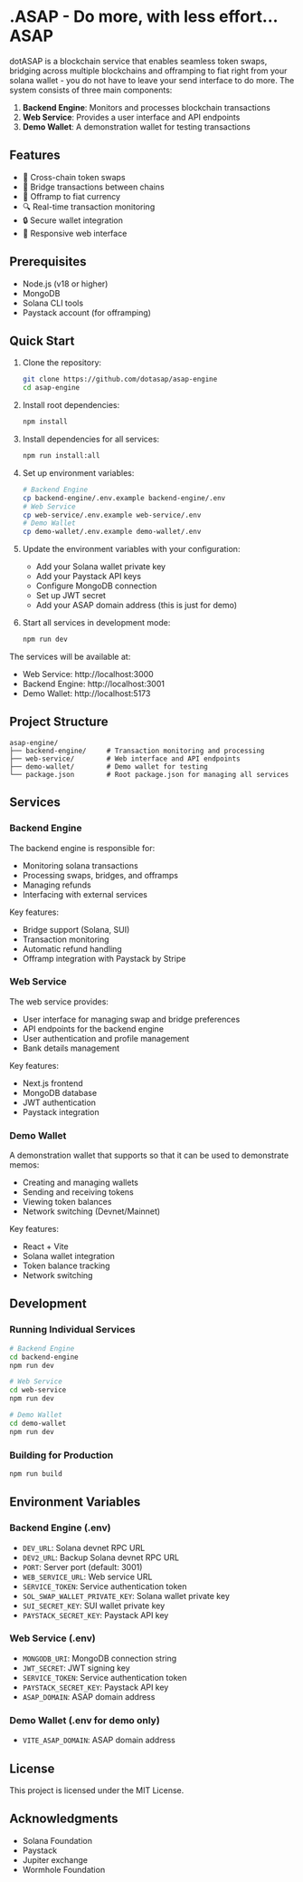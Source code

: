 # .ASAP - Do more, with less effort... ASAP

dotASAP is a blockchain service that enables seamless token swaps, bridging across multiple blockchains and offramping to fiat right from your solana wallet - you do not have to leave your send interface to do more. The system consists of three main components:

1. **Backend Engine**: Monitors and processes blockchain transactions
2. **Web Service**: Provides a user interface and API endpoints
3. **Demo Wallet**: A demonstration wallet for testing transactions

## Features

- 🔄 Cross-chain token swaps
- 🌉 Bridge transactions between chains
- 💱 Offramp to fiat currency
- 🔍 Real-time transaction monitoring
- 🔒 Secure wallet integration
- 📱 Responsive web interface

## Prerequisites

- Node.js (v18 or higher)
- MongoDB
- Solana CLI tools
- Paystack account (for offramping)

## Quick Start

1. Clone the repository:
   ```bash
   git clone https://github.com/dotasap/asap-engine
   cd asap-engine
   ```

2. Install root dependencies:
   ```bash
   npm install
   ```

3. Install dependencies for all services:
   ```bash
   npm run install:all
   ```

4. Set up environment variables:
   ```bash
   # Backend Engine
   cp backend-engine/.env.example backend-engine/.env
   # Web Service
   cp web-service/.env.example web-service/.env
   # Demo Wallet
   cp demo-wallet/.env.example demo-wallet/.env
   ```

5. Update the environment variables with your configuration:
   - Add your Solana wallet private key
   - Add your Paystack API keys
   - Configure MongoDB connection
   - Set up JWT secret
   - Add your ASAP domain address (this is just for demo)

6. Start all services in development mode:
   ```bash
   npm run dev
   ```

The services will be available at:
- Web Service: http://localhost:3000
- Backend Engine: http://localhost:3001
- Demo Wallet: http://localhost:5173

## Project Structure

```
asap-engine/
├── backend-engine/     # Transaction monitoring and processing
├── web-service/        # Web interface and API endpoints
├── demo-wallet/        # Demo wallet for testing
└── package.json        # Root package.json for managing all services
```

## Services

### Backend Engine

The backend engine is responsible for:
- Monitoring solana transactions
- Processing swaps, bridges, and offramps
- Managing refunds
- Interfacing with external services

Key features:
- Bridge support (Solana, SUI)
- Transaction monitoring
- Automatic refund handling
- Offramp integration with Paystack by Stripe

### Web Service

The web service provides:
- User interface for managing swap and bridge preferences
- API endpoints for the backend engine
- User authentication and profile management
- Bank details management

Key features:
- Next.js frontend
- MongoDB database
- JWT authentication
- Paystack integration


### Demo Wallet

A demonstration wallet that supports so that it can be used to demonstrate memos:
- Creating and managing wallets
- Sending and receiving tokens
- Viewing token balances
- Network switching (Devnet/Mainnet)

Key features:
- React + Vite
- Solana wallet integration
- Token balance tracking
- Network switching

## Development

### Running Individual Services

```bash
# Backend Engine
cd backend-engine
npm run dev

# Web Service
cd web-service
npm run dev

# Demo Wallet
cd demo-wallet
npm run dev
```

### Building for Production

```bash
npm run build
```

## Environment Variables

### Backend Engine (.env)
- `DEV_URL`: Solana devnet RPC URL
- `DEV2_URL`: Backup Solana devnet RPC URL
- `PORT`: Server port (default: 3001)
- `WEB_SERVICE_URL`: Web service URL
- `SERVICE_TOKEN`: Service authentication token
- `SOL_SWAP_WALLET_PRIVATE_KEY`: Solana wallet private key
- `SUI_SECRET_KEY`: SUI wallet private key
- `PAYSTACK_SECRET_KEY`: Paystack API key

### Web Service (.env)
- `MONGODB_URI`: MongoDB connection string
- `JWT_SECRET`: JWT signing key
- `SERVICE_TOKEN`: Service authentication token
- `PAYSTACK_SECRET_KEY`: Paystack API key
- `ASAP_DOMAIN`: ASAP domain address

### Demo Wallet (.env for demo only) 
- `VITE_ASAP_DOMAIN`: ASAP domain address

## License

This project is licensed under the MIT License.

## Acknowledgments

- Solana Foundation
- Paystack
- Jupiter exchange
- Wormhole Foundation